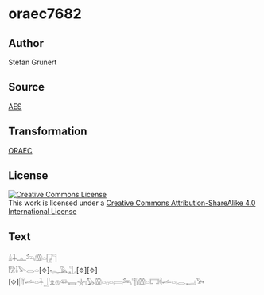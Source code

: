 # oraec7682

## Author

Stefan Grunert

## Source

[AES](https://github.com/simondschweitzer/aes)

## Transformation

[ORAEC](https://oraec.github.io/)

## License

<a rel="license" href="http://creativecommons.org/licenses/by-sa/4.0/"><img alt="Creative Commons License" style="border-width:0" src="https://i.creativecommons.org/l/by-sa/4.0/88x31.png" /></a><br />This work is licensed under a <a rel="license" href="http://creativecommons.org/licenses/by-sa/4.0/">Creative Commons Attribution-ShareAlike 4.0 International License</a>

## Text

𓏙𓇓𓊵𓃢𓏃𓏏𓉗𓊹<br>
𓀗𓄤𓅨𓂋𓏏[⯑]𓆑𓅓𓊻[⯑][⯑][⯑]𓋴𓍋𓌡𓏏𓇑𓃀𓁷𓁶𓆛𓈘𓇼𓏤𓅃𓏃𓏏𓊪𓏏𓇯𓃢𓊹𓍛𓏃𓏏𓉐𓌞𓌡𓏏𓏤𓂋𓂝𓅨<br>

